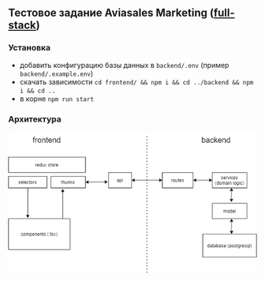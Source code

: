 ## Тестовое задание Aviasales Marketing ([full-stack](https://github.com/KosyanMedia/test-tasks/tree/master/marketing))

### Установка

- добавить конфигурацию базы данных в `backend/.env` (пример `backend/.example.env`)
- скачать зависимости `cd frontend/ && npm i && cd ../backend && npm i && cd ..`
- в корне `npm run start`

### Архитектура

![arch.png](./arch.png)

